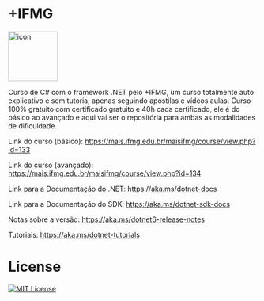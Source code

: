 # +IFMG

<div style="display: flex; align-items: flex-start;"><img src="https://techstack-generator.vercel.app/csharp-icon.svg" alt="icon" align="left" width="100" /></div>

Curso de C# com o framework .NET pelo +IFMG, um curso totalmente auto explicativo e sem tutoria, apenas seguindo apostilas e vídeos aulas. Curso 100% gratuito com certificado gratuito e 40h cada certificado, ele é do básico ao avançado e aqui vai ser o repositória para ambas as modalidades de dificuldade.

Link do curso (básico): https://mais.ifmg.edu.br/maisifmg/course/view.php?id=133

Link do curso (avançado): https://mais.ifmg.edu.br/maisifmg/course/view.php?id=134

Link para a Documentação do .NET: https://aka.ms/dotnet-docs

Link para a Documentação do SDK: https://aka.ms/dotnet-sdk-docs

Notas sobre a versão: https://aka.ms/dotnet6-release-notes

Tutoriais: https://aka.ms/dotnet-tutorials

# License

[![MIT License](https://img.shields.io/badge/License-MIT-green.svg)](./LICENSE)
